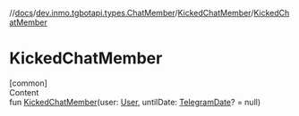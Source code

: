 //[docs](../../../index.md)/[dev.inmo.tgbotapi.types.ChatMember](../index.md)/[KickedChatMember](index.md)/[KickedChatMember](-kicked-chat-member.md)



# KickedChatMember  
[common]  
Content  
fun [KickedChatMember](-kicked-chat-member.md)(user: [User](../../dev.inmo.tgbotapi.types/-user/index.md), untilDate: [TelegramDate](../../dev.inmo.tgbotapi.types/-telegram-date/index.md)? = null)  



